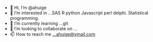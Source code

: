 - 👋 Hi, I’m @ahuige
- 👀 I’m interested in ...SAS R python Javascript perl delphi. Statistical programming.
- 🌱 I’m currently learning ...git
- 💞️ I’m looking to collaborate on ...
- 📫 How to reach me ...ahuige@ymail.com

<!---
ahuige/ahuige is a ✨ special ✨ repository because its `README.md` (this file) appears on your GitHub profile.
You can click the Preview link to take a look at your changes.
--->
